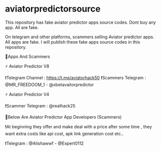 # aviatorpredictorsource
This repository has fake aviator predictor apps source codes. Dont buy any app. All are fake.

On telegram and other platforms, scammers selling Aviator predictor apps. All apps are fake. I will publish these fake apps source codes in this repository.

🚩Apps And Scammers

⚡ Aviator Predictor V8

❗Telegram Channel : https://t.me/aviatorhack50
❗Scammers Telegram : @MR_FREEDOOM_1 - @xbetavaitorpredictor

⚡ Aviator Predictor V4

❗Scammer Telegram : @realhack25

🚩Below Are Aviator Predictor App Developers (Scammers)

❗At beginning they offer and make deal with a price after some time , they want extra costs like api cost, apk link generation cost etc..

❗Telegram : @Alishawwf - @Expert0112
